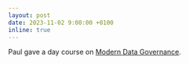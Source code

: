 ```yaml
---
layout: post
date: 2023-11-02 9:00:00 +0100
inline: true
---
```


Paul gave a day course on [Modern Data Governance](https://academy.uva.nl/shared/subsites/uva-academy/en/programmes/modern-data-governance-for-managers/modern-data-governance-for-managers.html#What-is-this-masterclass-about).